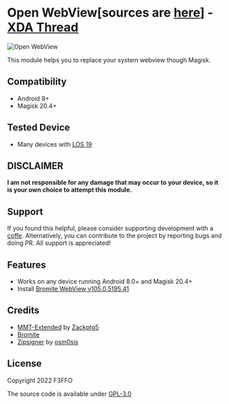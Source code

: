 # Open WebView[sources are [here](https://github.com/Magisk-Modules-Alt-Repo/open_webview)] - [XDA Thread](https://forum.xda-developers.com/t/magisk-module-font-open-webview-1-0-0.4496119/)

![Open WebView](https://raw.githubusercontent.com/F3FFO/Open-WebView/master/img/logo.png)

This module helps you to replace your system webview though Magisk.

## Compatibility

- Android 8+
- Magisk 20.4+

## Tested Device

- Many devices with [LOS 19](https://lineageos.org/)

## DISCLAIMER

**I am not responsible for any damage that may occur to your device, so it is your own choice to attempt this module.**

## Support

If you found this helpful, please consider supporting development with a [coffe](https://www.paypal.me/f3ff0). Alternatively, you can contribute to the project by reporting bugs and doing PR. All support is appreciated!

## Features

- Works on any device running Android 8.0+ and Magisk 20.4+
- Install [Bromite WebView v105.0.5195.41](https://github.com/bromite/bromite/releases/tag/105.0.5195.41)

## Credits

- [MMT-Extended](https://github.com/Zackptg5/MMT-Extended) by [Zackptg5](https://github.com/Zackptg5)
- [Bromite](https://github.com/bromite/bromite)
- [Zipsigner](https://github.com/Magisk-Modules-Repo/zipsigner) by [osm0sis](https://github.com/osm0sis)

## License

Copyright 2022 F3FFO

The source code is available under [GPL-3.0](https://github.com/Magisk-Modules-Alt-Repo/open_fonts/blob/master/LICENSE)
